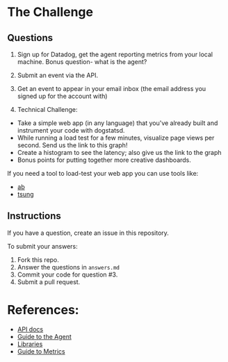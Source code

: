 # The Challenge

## Questions
1. Sign up for Datadog, get the agent reporting metrics from your local machine. Bonus question- what is the agent?

2. Submit an event via the API. 

3. Get an event to appear in your email inbox (the email address you signed up for the account with)

4. Technical Challenge: 
  * Take a simple web app (in any language) that you've already built and instrument your code with dogstatsd.
  * While running a load test for a few minutes, visualize page views per second. Send us the link to this graph!
  * Create a histogram to see the latency; also give us the link to the graph
  * Bonus points for putting together more creative dashboards.

If you need a tool to load-test your web app you can use tools like:
* [ab](https://httpd.apache.org/docs/2.2/programs/ab.html)
* [tsung](http://tsung.erlang-projects.org/user_manual.html#htoc2)

## Instructions
If you have a question, create an issue in this repository.

To submit your answers:

1. Fork this repo.
2. Answer the questions in `answers.md`
3. Commit your code for question #3.
4. Submit a pull request.

# References:
* [API docs](http://docs.datadoghq.com/api)
* [Guide to the Agent](http://docs.datadoghq.com/guides/basic_agent_usage/)
* [Libraries](http://docs.datadoghq.com/libraries/)
* [Guide to Metrics](http://docs.datadoghq.com/guides/metrics/)
